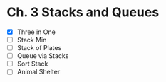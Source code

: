 # Ch. 3 Stacks and Queues

- [x] Three in One
- [ ] Stack Min
- [ ] Stack of Plates
- [ ] Queue via Stacks
- [ ] Sort Stack
- [ ] Animal Shelter
